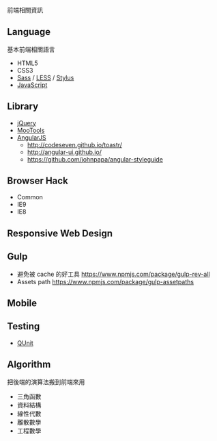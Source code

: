 前端相關資訊

## Language

基本前端相關語言

* HTML5
* CSS3
* [Sass][sass] / [LESS][less] / [Stylus][stylus]
* [JavaScript][js]

## Library

* [jQuery](http://jquery.com/)
* [MooTools](http://mootools.net/)
* [AngularJS](https://angularjs.org/)
  - http://codeseven.github.io/toastr/
  - http://angular-ui.github.io/
  - https://github.com/johnpapa/angular-styleguide

## Browser Hack

* Common
* IE9
* IE8

## Responsive Web Design

## Gulp

* 避免被 cache 的好工具 https://www.npmjs.com/package/gulp-rev-all
* Assets path https://www.npmjs.com/package/gulp-assetpaths

## Mobile

## Testing

* [QUnit](http://qunitjs.com/)

## Algorithm

把後端的演算法搬到前端來用

* 三角函數
* 資料結構
* 線性代數
* 離散數學
* 工程數學

[sass]: http://sass-lang.com/
[less]: http://lesscss.org/
[stylus]: http://learnboost.github.io/stylus/
[js]: /pdl/javascript/README.md
